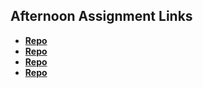 ## Afternoon Assignment Links

* **[Repo](https://github.com/CamilleIvins/Trivia-DB)**
* **[Repo](https://github.com/CamilleIvins/ltSummer23-gregslistASYNC>)**
* **[Repo](https://github.com/CamilleIvins/Pokedex)**
* **[Repo](https://github.com/CamilleIvins/Gifted)**
